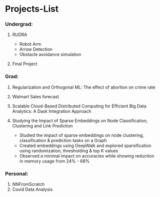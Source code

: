 # Projects-List

### Undergrad:
1. RUDRA
   - Robot Arm
   - Arrow Detection
   - Obstacle avoidance simulation
     
2. Final Project

### Grad:
1. Regularization and Orthogonal ML: The effect of abortion on crime rate
   
2. Walmart Sales forecast
   
3. Scalable Cloud-Based Distributed Computing for Efficient Big Data Analytics: A Dask Integration Approach
   
4. Studying the Impact of Sparse Embeddings on Node Classification, Clustering and Link Prediction
   - Studied the impact of sparse embeddings on node clustering, classification & prediction tasks on a Graph 
   - Created embeddings using DeepWalk and explored sparsification using randomization, thresholding & top K values
   - Observed a minimal impact on accuracies while showing reduction in memory usage from 24% - 68%

### Personal:
1. NNFromScratch
2. Covid Data Analysis
